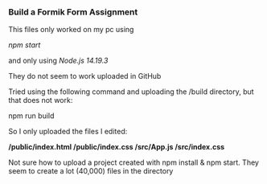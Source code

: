 ### Build a Formik Form Assignment

This files only worked on my pc using

*npm start*

and only using *Node.js 14.19.3*

They do not seem to work uploaded in GitHub

Tried using the following command and uploading the /build directory, but that does not work:

npm run build

So I only uploaded the files I edited:

**/public/index.html
/public/index.css
/src/App.js
/src/index.css**

Not sure how to upload a project created with npm install & npm start. They seem to create a lot (40,000) files in the directory
